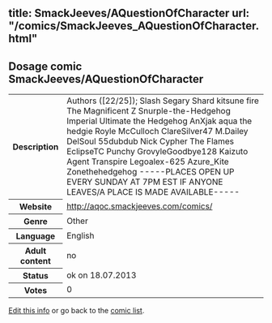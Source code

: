 title: SmackJeeves/AQuestionOfCharacter
url: "/comics/SmackJeeves_AQuestionOfCharacter.html"
---
Dosage comic SmackJeeves/AQuestionOfCharacter
-----------------------------------------

<p id="msg"></p>
<script type="text/javascript">
if (window.location.search === '?edit_info_mail=sent_ok') {
  var elem = document.getElementById("msg");
  elem.innerHTML = 'Edited information sucessfully sent for review, which is usually done daily. Thanks!';
  elem.className = 'ok';
}
</script>
<table class="comicinfo">
<tr>
<th>Description</th><td>Authors ([22/25]); Slash Segary Shard kitsune fire The Magnificent Z Snurple-the-Hedgehog Imperial Ultimate the Hedgehog AnXjak aqua the hedgie Royle McCulloch ClareSilver47 M.Dailey DelSoul 55dubdub Nick Cypher The Flames EclipseTC Punchy GrovyleGoodbye128 Kaizuto Agent Transpire Legoalex-625 Azure_Kite Zonethehedgehog -----PLACES OPEN UP EVERY SUNDAY AT 7PM EST IF ANYONE LEAVES/A PLACE IS MADE AVAILABLE-----</td>
</tr>
<tr>
<th>Website</th><td><a href="http://aqoc.smackjeeves.com/comics/">http://aqoc.smackjeeves.com/comics/</a></td>
</tr>
<tr>
<th>Genre</th><td>Other</td>
</tr>
<tr>
<th>Language</th><td>English</td>
</tr>
<tr>
<th>Adult content</th><td>no</td>
</tr>
<tr>
<th>Status</th><td>ok on 18.07.2013</td>
</tr>
<tr>
<th>Votes</th><td>0</td>
</tr>
</table>

[Edit this info](SmackJeeves_AQuestionOfCharacter_edit.html) or go back to the [comic list](../comic-index.html).
